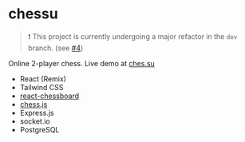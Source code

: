 # chessu

> ❗ This project is currently undergoing a major refactor in the `dev` branch. (see [#4](https://github.com/nizewn/chessu/pull/4))

Online 2-player chess. Live demo at [ches.su](https://ches.su)

- React (Remix)
- Tailwind CSS
- [react-chessboard](https://github.com/Clariity/react-chessboard)
- [chess.js](https://github.com/jhlywa/chess.js)
- Express.js
- socket.io
- PostgreSQL
